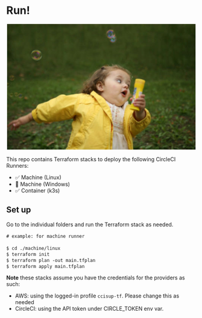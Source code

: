 # Run!

<p align="center">
  <img src="assets/img/run.jpeg" />
</p>

This repo contains Terraform stacks to deploy the following CircleCI Runners:

- :white_check_mark: Machine (Linux)
- :construction: Machine (Windows)
- :white_check_mark: Container (k3s)

## Set up

Go to the individual folders and run the Terraform stack as needed.

```console
# example: for machine runner

$ cd ./machine/linux
$ terraform init
$ terraform plan -out main.tfplan
$ terraform apply main.tfplan
```

**Note** these stacks assume you have the credentials for the providers as such:

- AWS: using the logged-in profile `ccisup-tf`. Please change this as needed
- CircleCI: using the API token under CIRCLE_TOKEN env var.
